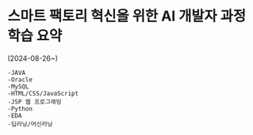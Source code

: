 # 스마트 팩토리 혁신을 위한 AI 개발자 과정 학습 요약
(2024-08-26~)

	-JAVA
	-Oracle
	-MySQL
	-HTML/CSS/JavaScript
	-JSP 웹 프로그래밍
	-Python
	-EDA
	-딥러닝/머신러닝
